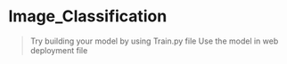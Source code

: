 # Image_Classification
> Try building your model by using Train.py file
> Use the model in web deployment file
